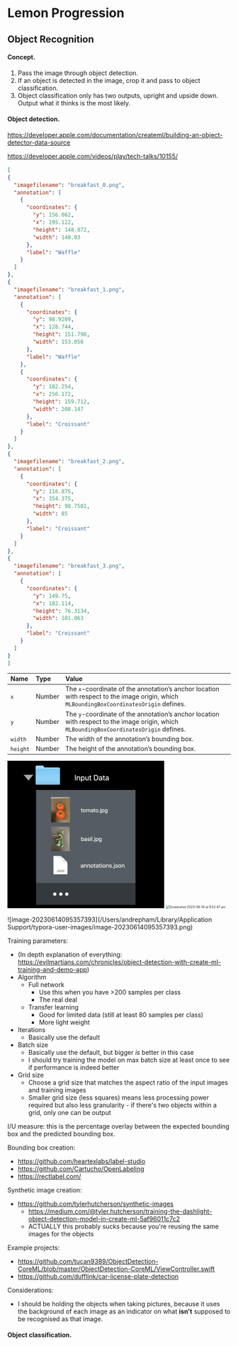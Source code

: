 # Lemon Progression

## Object Recognition

#### Concept.

1. Pass the image through object detection.
2. If an object is detected in the image, crop it and pass to object classification.
3. Object classification only has two outputs, upright and upside down. Output what it thinks is the most likely.

#### Object detection.

https://developer.apple.com/documentation/createml/building-an-object-detector-data-source

https://developer.apple.com/videos/play/tech-talks/10155/

```json
[
{
  "imagefilename": "breakfast_0.png",
  "annotation": [
    {
      "coordinates": {
        "y": 156.062,
        "x": 195.122,
        "height": 148.872,
        "width": 148.03
      },
      "label": "Waffle"
    }
  ]
},
{
  "imagefilename": "breakfast_1.png",
  "annotation": [
    {
      "coordinates": {
        "y": 98.9209,
        "x": 128.744,
        "height": 151.798,
        "width": 153.056
      },
      "label": "Waffle"
    },
    {
      "coordinates": {
        "y": 182.254,
        "x": 256.172,
        "height": 159.712,
        "width": 208.147
      },
      "label": "Croissant"
    }
  ]
},
{
  "imagefilename": "breakfast_2.png",
  "annotation": [
    {
      "coordinates": {
        "y": 116.875,
        "x": 354.375,
        "height": 98.7501,
        "width": 85
      },
      "label": "Croissant"
    }
  ]
},
{
  "imagefilename": "breakfast_3.png",
  "annotation": [
    {
      "coordinates": {
        "y": 149.75,
        "x": 182.114,
        "height": 76.3134,
        "width": 101.063
      },
      "label": "Croissant"
    }
  ]
}
]
```

| Name     | Type   | Value                                                        |
| :------- | :----- | :----------------------------------------------------------- |
| `x`      | Number | The `x`-coordinate of the annotation’s anchor location with respect to the image origin, which `MLBoundingBoxCoordinatesOrigin` defines. |
| `y`      | Number | The `y`-coordinate of the annotation’s anchor location with respect to the image origin, which `MLBoundingBoxCoordinatesOrigin` defines. |
| `width`  | Number | The width of the annotation’s bounding box.                  |
| `height` | Number | The height of the annotation’s bounding box.                 |

<img src="Assets/Screenshot 2023-06-14 at 9.50.49 am.png" alt="Screenshot 2023-06-14 at 9.50.49 am" style="zoom: 50%;" /> 

<img src="/Users/andrepham/Desktop/Repos/LemonApp/Docs/Assets/Screenshot 2023-06-14 at 9.52.47 am.png" alt="Screenshot 2023-06-14 at 9.52.47 am" style="zoom:50%;" /> 

![image-20230614095357393](/Users/andrepham/Library/Application Support/typora-user-images/image-20230614095357393.png) 

Training parameters:

* (In depth explanation of everything: https://evilmartians.com/chronicles/object-detection-with-create-ml-training-and-demo-app)
* Algorithm
    * Full network
        * Use this when you have >200 samples per class
        * The real deal
    * Transfer learning
        * Good for limited data (still at least 80 samples per class)
        * More light weight
* Iterations
    * Basically use the default
* Batch size
    * Basically use the default, but bigger *is* better in this case
    * I should try training the model on max batch size at least once to see if performance is indeed better
* Grid size
    * Choose a grid size that matches the aspect ratio of the input images and training images
    * Smaller grid size (less squares) means less processing power required but also less granularity - if there's two objects within a grid, only one can be output

I/U measure: this is the percentage overlay between the expected bounding box and the predicted bounding box.

Bounding box creation:

* https://github.com/heartexlabs/label-studio
* https://github.com/Cartucho/OpenLabeling
* https://rectlabel.com/

Synthetic image creation:

* https://github.com/tylerhutcherson/synthetic-images
    * https://medium.com/@tyler.hutcherson/training-the-dashlight-object-detection-model-in-create-ml-5af96011c7c2
    * ACTUALLY this probably sucks because you're reusing the same images for the objects

Example projects:

* https://github.com/tucan9389/ObjectDetection-CoreML/blob/master/ObjectDetection-CoreML/ViewController.swift
* https://github.com/dufflink/car-license-plate-detection

Considerations:

* I should be holding the objects when taking pictures, because it uses the background of each image as an indicator on what **isn't** supposed to be recognised as that image.

#### Object classification.




